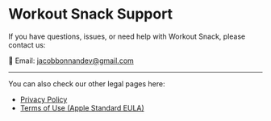 # Workout Snack Support

If you have questions, issues, or need help with Workout Snack, please contact us:

📧 Email: jacobbonnandev@gmail.com  

---

You can also check our other legal pages here:
- [Privacy Policy](./privacy-policy)
- [Terms of Use (Apple Standard EULA)](https://www.apple.com/legal/internet-services/itunes/dev/stdeula/)
